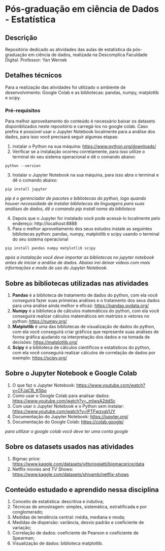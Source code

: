 # Pós-graduação em ciência de Dados - Estatística

## Descrição
Repositório dedicado as atividades das aulas de estatística da pós-graduação em ciência de dados, realizada na Descomplica Faculdade Digital. Professor: Yan Wernek

## Detalhes técnicos
Para a realização das atividades foi utilizado o ambiente de desenvolvimento: Google Colab e as bibliotecas: pandas, numpy, matplotlib e scipy.

### Pré-requisitos
Para melhor aproveitamento do conteúdo é necessário baixar os datasets disponiblizados neste repositório e carregá-los no google colab. Caso prefira é possúvel usar o Jupyter Notebook localmente para a análise dos dados, para isso você precisará seguir algumas etapas:
1. instalar o Python na sua máquina: https://www.python.org/downloads/
2. Verificar se a instalação ocorreu corretamente, para isso utilize o terminal do seu sistema operacional e dê o comando abaixo:
```
python --version
```
3. Instalar o Jupyter Notebook na sua máquina, para isso abra o terminal e dê o comando abaixo:
```
pip install jupyter
```
*pip é o gerenciador de pacotes e bibliotecas do python, logo quando houver necessidade de instalar bibliotecas da linguagens para suas análises de dados, dê o comando pip install nome da biblioteca*

4. Depois que o Jupyter for instalado você pode acessá-lo localmente pelo endereço: http://localhost:8888
5. Para o melhor aproveitamento dos seus estudos instale as seguintes bibliotecas python: pandas, numpy, matplotlib e scipy usando o terminal do seu sistema operacional
```
pip install pandas numpy matplotlib scipy
```
*após a instalação você deve importar as bibliotecas no jupyter notebook antes de iniciar a análise de dados. Abaixo irei deixar vídeos com mais informações e modo de uso do Jupyter Notebook.*

## Sobre as bibliotecas utilizadas nas atividades
1. **Pandas** é a biblioteca de tratamento de dados do python, com ela você conseguirá fazer suas primeiras análises e o tratamento dos seus dados para uma análise ainda melhor e eficaz: https://pandas.pydata.org/
2. **Numpy** é a biblioteca de cálculos matemáticos do python, com ela você conseguirá realizar cálculos matemáticos em matrizes e vetores no python: https://numpy.org/
3. **Matplotlib** é uma das bibliotecas de visualização de dados do python, com ela você conseguirá criar gráficos que represente suas análises de forma gráfica ajudando na interpretação dos dados e na tomada de decisões: https://matplotlib.org/
4. **Scipy** é a biblioteca de cálculos científicos e estatísticos do python, com ela você conseguirá realizar cálculos de correlação de dados por exemplo: https://scipy.org/

## Sobre o Jupyter Notebook e Google Colab
1. O que faz o Jupyter Notebook: https://www.youtube.com/watch?v=CFJaCB_K5bo
2. Como usar o Google Colab para analisar dados: https://www.youtube.com/watch?v=_mIwsA2ddSc
3. Com usar o Jupyter Notebook e o Python sem instalar: https://www.youtube.com/watch?v=lPTFwzvaVUY
4. Documentação do Jupyter Notebook: https://jupyter.org/
5. Documentação do Google Colab: https://colab.google/

*para utilizar o google colab você deve ter uma conta google*

## Sobre os datasets usados nas atividades
1. Bigmac price: https://www.kaggle.com/datasets/vittoriogiatti/bigmacprice/data
2. Netflix movies and TV Shows: https://www.kaggle.com/datasets/shivamb/netflix-shows

## Conteúdo estudado e aprendido nessa disciplina

1. Conceito de estatística: descritiva e indutiva;
2. Técnicas de amostragem: simples, sistemática, estratificada e por conglomerado;
3. Medidas de tendência central: média, mediana e moda;
4. Medidas de dispersão: variância, desvio padrão e coeficiente de variação;
5. Correlação de dados: coeficiente de Pearson e coeficiente de Spearman;
6. Visualização de dados: biblioteca matplotlib.
